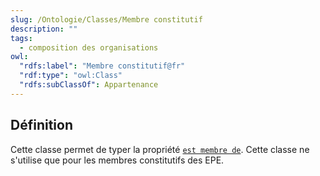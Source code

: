 ```yaml
---
slug: /Ontologie/Classes/Membre constitutif
description: ""
tags:
  - composition des organisations
owl:
  "rdfs:label": "Membre constitutif@fr"
  "rdf:type": "owl:Class"
  "rdfs:subClassOf": Appartenance
---
```


<OntologyTable frontMatter={frontMatter}/>

## Définition

Cette classe permet de typer la propriété [`est membre de`](/movies-doc/Ontologie/Propri%C3%A9t%C3%A9s/est%20membre%20de). Cette classe ne s'utilise que pour les membres constitutifs des EPE.
